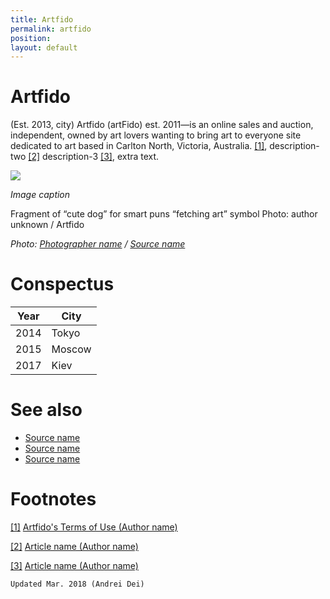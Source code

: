 ```yaml
---
title: Artfido
permalink: artfido
position:
layout: default
---
```


# Artfido

(Est. 2013, city) Artfido (artFido) est. 2011—is an online sales and auction, independent, owned by art lovers wanting to bring art to everyone site dedicated to art based in Carlton North, Victoria, Australia. <span id="a1">[\[1\]](#f1)</span>, description-two <span id="a2">[\[2\]](#f2)</span> description-3 <span id="a3">[\[3\]](#f3)</span>, extra text.

![](/images/image-name.jpg)

*Image caption*

Fragment of “cute dog” for smart puns “fetching art” symbol
Photo: author unknown / Artfido

*Photo: [Photographer name](http://example.net/) / [Source name](http://example.net/)*

# Conspectus

|Year|City|
|----|---------|
|2014|Tokyo|
|2015|Moscow|
|2017|Kiev|

# See also

- [Source name](http://example.net/)
- [Source name](http://example.net/)
- [Source name](http://example.net/)

# Footnotes

[[1]](#a1) <span id="f1"></span> [Artfido's Terms of Use (Author name)](https://www.artfido.com/terms-use)

[[2]](#a2) <span id="f2"></span> [Article name (Author name)](http://example.net/article)

[[3]](#a3) <span id="f3"></span> [Article name (Author name)](http://example.net/article)

`Updated Mar. 2018 (Andrei Dei)`
